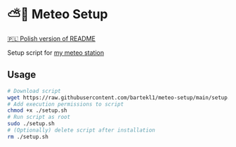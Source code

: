 # ⛅📀 Meteo Setup

[🇵🇱 Polish version of README](README.pl.md)

Setup script for [my meteo station](https://github.com/bartekl1/meteo)

## Usage

```bash
# Download script
wget https://raw.githubusercontent.com/bartekl1/meteo-setup/main/setup.sh
# Add execution permissions to script
chmod +x ./setup.sh
# Run script as root
sudo ./setup.sh
# (Optionally) delete script after installation
rm ./setup.sh
```
